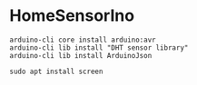 # HomeSensorIno

```shell
arduino-cli core install arduino:avr
arduino-cli lib install "DHT sensor library"
arduino-cli lib install ArduinoJson

sudo apt install screen
```

